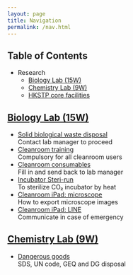 ```yaml
---
layout: page
title: Navigation
permalink: /nav.html
---
```


## Table of Contents

- Research
  - <a href="#bio">Biology Lab (15W)</a>
  - <a href="#chem">Chemistry Lab (9W)</a>
  - [HKSTP core facilities](/hkstp-core-facilities.html)




## <a name="bio" href="#page">Biology Lab (15W)</a>

- [Solid biological waste disposal](/files/solid-bio-waste-label.docx)  
  Contact lab manager to proceed 
- [Cleanroom training](/cleanroom-training.html)  
  Compulsory for all cleanroom users
- [Cleanroom consumables](/files/cleanroom-consumables.xlsx)  
  Fill in and send back to lab manager
- [Incubator Steri-run](/incubator-steri-run.html)  
  To sterilize CO₂ incubator by heat
- [Cleanroom iPad: microscope](/files/cleanroom-ipad-microscope.pdf)  
  How to export microscope images
- [Cleanroom iPad: LINE](/files/cleanroom-ipad-line.pdf)  
  Communicate in case of emergency

## <a name="chem" href="#page">Chemistry Lab (9W)</a>

- [Dangerous goods](/dangerous-goods.html)  
  SDS, UN code, GEQ and DG disposal
